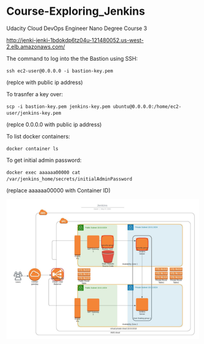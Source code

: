 # Course-Exploring_Jenkins
Udacity Cloud DevOps Engineer Nano Degree Course 3

http://jenki-jenki-1bdokdp6tz04u-121480052.us-west-2.elb.amazonaws.com/

The command to log into the the Bastion using SSH:

`ssh ec2-user@0.0.0.0 -i bastion-key.pem`

(replce with public ip address)

To trasnfer a key over:

`scp -i bastion-key.pem jenkins-key.pem ubuntu@0.0.0.0:/home/ec2-user/jenkins-key.pem`

(replce 0.0.0.0 with public ip address)

To list docker containers:

`docker container ls`

To get initial admin password:

`docker exec aaaaaa00000 cat /var/jenkins_home/secrets/initialAdminPassword`

(replace aaaaaa00000 with Container ID)

![](Jenkins.jpeg)

